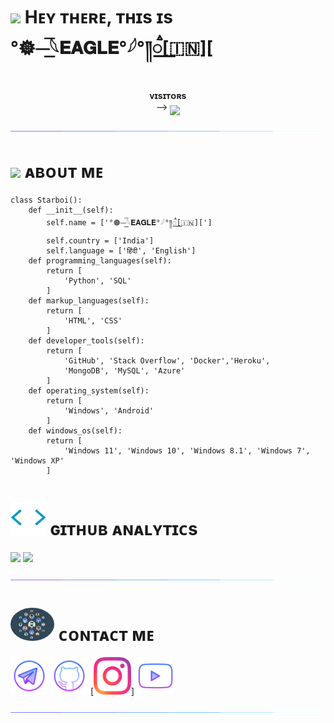 

<h1> <img src="https://github.com/itz-star-boi/itz-star-boi/blob/main/resources/codes.webp" width="70px"> Hᴇʏ ᴛʜᴇʀᴇ, ᴛʜɪs ɪs °𖣔⏤͟͟͞𓆩𝐄𝐀𝐆𝐋𝐄°𓆪°༎꯭ࠫ[🇮🇳][ </h1>
<p align="center">
    <b>ᴠɪsɪᴛᴏʀs</b><br>
 -->    <img align="middle" src="https://profile-counter.glitch.me/LofiGodam/count.svg" />
</p>

[<img src="https://github.com/LofiGodam/LofiGodam/blob/main/resources/hr.gif"/>](https://github.com/LofiGodam)

<h1> <img src="https://github.com/itz-star-boi/itz-star-boi/blob/main/resources/Star.png" width="55px"> ᴀʙᴏᴜᴛ ᴍᴇ </h1>

```python3
class Starboi():
    def __init__(self):
        self.name = ['°𖣔⏤͟͟͞𓆩𝐄𝐀𝐆𝐋𝐄°𓆪°༎꯭ࠫ[🇮🇳][']
        self.country = ['India']
        self.language = ['हिंदी', 'English']
    def programming_languages(self):
        return [
            'Python', 'SQL'
        ]
    def markup_languages(self):
        return [
            'HTML', 'CSS'
        ]
    def developer_tools(self):
        return [
            'GitHub', 'Stack Overflow', 'Docker','Heroku',
            'MongoDB', 'MySQL', 'Azure'
        ]
    def operating_system(self):
        return [
            'Windows', 'Android'
        ]
    def windows_os(self):
        return [
            'Windows 11', 'Windows 10', 'Windows 8.1', 'Windows 7', 'Windows XP'
        ]
 ```
<h1> <img src = "https://github.com/LofiGodam/LofiGodam/blob/main/resources/analytics.webp" width="57px"> ɢɪᴛʜᴜʙ ᴀɴᴀʟʏᴛɪᴄs </h1>

[<img src="https://github-readme-stats.vercel.app/api?username=LofiGodam&count_private=true&show_icons=true&theme=chartreuse-dark&custom_title=What%27s+the+craic?&include_all_commits=true&hide_border=true&bg_color=000000" width="49%">](https://github.com/LofiGodam)  [<img src="https://github-readme-streak-stats.herokuapp.com/?user=LofiGodam&theme=chartreuse-dark&hide_border=True&bg_color=000000" width="49%">](https://github.com/LofiGodam)

[<img src="https://github.com/LofiGodam/LofiGodam/blob/main/resources/hr.gif"/>](https://github.com/LofiGodam)

<h1> <img src="https://github.com/LofiGodam/LofiGodam/blob/main/resources/connect.gif" width="70px" style="border-radius: 50%"> ᴄᴏɴᴛᴀᴄᴛ ᴍᴇ </h1>

 [<img src="https://github.com/LofiGodam/LofiGodam/blob/main/resources/telegram_icon.png" width="60px">](https://t.me/its_star_boi) [<img src="https://github.com/LofiGodam/LofiGodam/blob/main/resources/github_icon.png" width="60px">](https://github.com/LofiGodam) [<img src="https://github.com/LofiGodam/LofiGodam/blob/main/resources/Instagram_icon.png" width="60px">] [<img src="https://github.com/LofiGodam/LofiGodam/blob/main/resources/youtube_icon.png" width="60px">](https://youtube.com/@Lofi2007)

[<img src="https://github.com/LofiGodam/LofiGodam/blob/main/resources/hr.gif"/>](https://github.com/LofiGodam)
